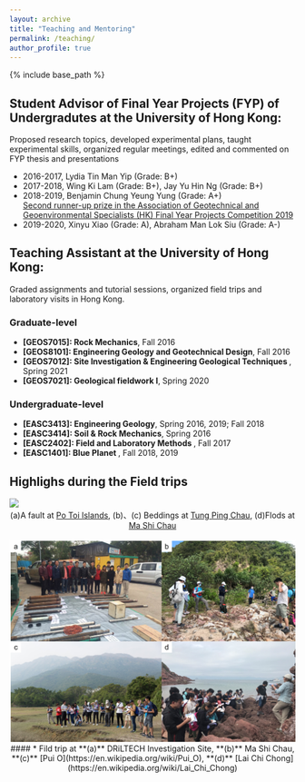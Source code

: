 ```yaml
---
layout: archive
title: "Teaching and Mentoring"
permalink: /teaching/
author_profile: true
---
```


{% include base_path %}

## Student Advisor of Final Year Projects (FYP) of Undergradutes at the University of Hong Kong:
Proposed research topics, developed experimental plans, taught experimental skills, organized regular meetings, edited and commented on FYP thesis and presentations 
* 2016-2017, Lydia Tin Man Yip (Grade: B+) 
* 2017-2018, Wing Ki Lam (Grade: B+), Jay Yu Hin Ng (Grade: B+)
* 2018-2019, Benjamin Chung Yeung Yung (Grade: A+)  
  [Second runner-up prize in the Association of Geotechnical and Geoenvironmental Specialists (HK) Final Year Projects Competition 2019](https://www.earthsciences.hku.hk/news_and_events/news/72/?back=8fa435f675f288b6086d5b29f2647e42)
* 2019-2020, Xinyu Xiao (Grade: A), Abraham Man Lok Siu (Grade: A-)  

## Teaching Assistant at the University of Hong Kong:  
Graded assignments and tutorial sessions, organized field trips and laboratory visits in Hong Kong.
### Graduate-level
  * <b>[GEOS7015]: Rock Mechanics</b>, Fall 2016
  * <b>[GEOS8101]: Engineering Geology and Geotechnical Design</b>, Fall 2016
  * <b>[GEOS7012]: Site Investigation & Engineering Geological Techniques </b>, Spring 2021
  * <b>[GEOS7021]: Geological fieldwork I</b>, Spring 2020

### Undergraduate-level
  * <b>[EASC3413]: Engineering Geology</b>, Spring 2016, 2019; Fall 2018
  * <b>[EASC3414]: Soil & Rock Mechanics</b>, Spring 2016
  * <b>[EASC2402]: Field and Laboratory Methods </b>, Fall 2017
  * <b>[EASC1401]: Blue Planet </b>, Fall 2018, 2019  
     

## Highlighs during the Field trips
  
<img src="/images/Geological structure in HK.jpg"/>
<div align="center">  
(a)A fault at <a href= "https://en.wikipedia.org/wiki/Po_Toi">Po Toi Islands</a>, (b)、(c) Beddings at <a href= "https://en.wikipedia.org/wiki/Tung_Ping_Chau">Tung Ping Chau</a>, (d)Flods at <a href= "https://en.wikipedia.org/wiki/Ma_Shi_Chau">Ma Shi Chau</a>
</div>
<br>

<div align="center">  
<img src="/images/Field Trip in HK.jpg"/>
 #### * Fild trip at **(a)** DRiLTECH Investigation Site, **(b)** Ma Shi Chau, **(c)** [Pui O](https://en.wikipedia.org/wiki/Pui_O), **(d)** [Lai Chi Chong](https://en.wikipedia.org/wiki/Lai_Chi_Chong)  
</div>